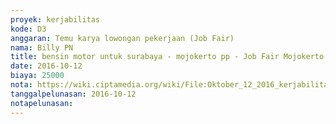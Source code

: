 ```yaml
---
proyek: kerjabilitas
kode: D3
anggaran: Temu karya lowongan pekerjaan (Job Fair)
nama: Billy PN
title: bensin motor untuk surabaya - mojokerto pp - Job Fair Mojokerto Oktober 2016
date: 2016-10-12
biaya: 25000
nota: https://wiki.ciptamedia.org/wiki/File:Oktober_12_2016_kerjabilitas_D3_bensin_billy.jpg
tanggalpelunasan: 2016-10-12
notapelunasan:
---
```

